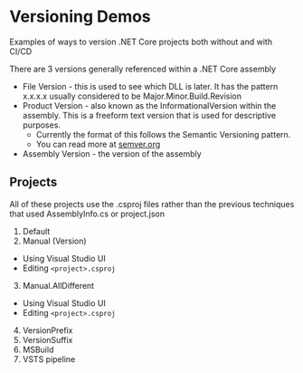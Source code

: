 # Versioning Demos
Examples of ways to version .NET Core projects both without and with CI/CD

There are 3 versions generally referenced within a .NET Core assembly
* File Version - this is used to see which DLL is later.
    It has the pattern x.x.x.x usually considered to be Major.Minor.Build.Revision
* Product Version - also known as the InformationalVersion within the assembly. This is a freeform text version that is used for descriptive purposes.
    * Currently the format of this follows the Semantic Versioning pattern.
    * You can read more at [semver.org](https://semver.org/)
* Assembly Version - the version of the assembly

## Projects
All of these projects use the .csproj files rather than the previous techniques
that used AssemblyInfo.cs or project.json

1. Default
2. Manual (Version)
  - Using Visual Studio UI
  - Editing `<project>.csproj` 
3. Manual.AllDifferent
  - Using Visual Studio UI
  - Editing `<project>.csproj` 
4. VersionPrefix
5. VersionSuffix
6. MSBuild
7. VSTS pipeline
